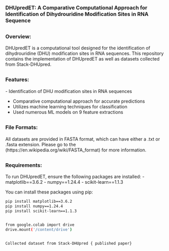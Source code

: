 # <span style="font-size:16px;">**DHUpredET: A Comparative Computational Approach for Identification of Dihydrouridine Modification Sites in RNA Sequence**</span>

## <span style="font-size:16px;">**Overview:**</span>


<span style="font-size:14px;">DHUpredET is a computational tool designed for the identification of dihydrouridine (DHU) modification sites in RNA sequences. This repository contains the implementation of DHUpredET as well as datasets collected from Stack-DHUpred.</span>

## <span style="font-size:16px;">**Features:**</span>

<span style="font-size:14px;">- Identification of DHU modification sites in RNA sequences
- Comparative computational approach for accurate predictions
- Utilizes machine learning techniques for classification
- Used numerous ML models on 9 feature extractions</span>



## <span style="font-size:16px;">**File Formats:**</span>

<span style="font-size:14px;">
All datasets are provided in FASTA format, which can have either a .txt or .fasta extension. 
Please go to the (https://en.wikipedia.org/wiki/FASTA_format) for more information.

## <span style="font-size:16px;">**Requirements:**</span>

<span style="font-size:14px;">
To run DHUpredET, ensure the following packages are installed:
- matplotlib==3.6.2
- numpy==1.24.4
- scikit-learn==1.1.3

You can install these packages using pip:

```bash
pip install matplotlib==3.6.2
pip install numpy==1.24.4
pip install scikit-learn==1.1.3


from google.colab import drive
drive.mount('/content/drive')


Collected dataset from Stack-DHUpred { published paper}
